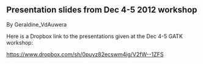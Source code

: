 ## Presentation slides from Dec 4-5 2012 workshop

By Geraldine_VdAuwera

<p>Here is a Dropbox link to the presentations given at the Dec 4-5 GATK workshop:</p>

<p><a href="https://www.dropbox.com/sh/0puyz82ecswm4ig/V2fW--1ZFS" rel="nofollow">https://www.dropbox.com/sh/0puyz82ecswm4ig/V2fW--1ZFS</a></p>
